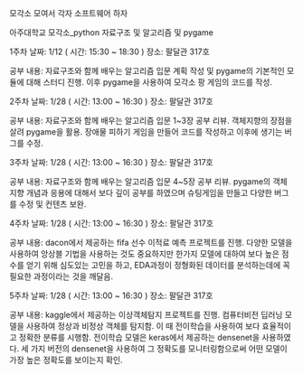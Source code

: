 모각소
모여서 각자 소프트웨어 하자

아주대학교 모각소_python 자료구조 및 알고리즘 및 pygame

1주차 날짜: 1/12 ( 시간: 15:30 ~ 18:30 ) 장소: 팔달관 317호

공부 내용: 자료구조와 함께 배우는 알고리즘 입문 계획 작성 및 pygame의 기본적인 모듈에 대해 스터디 진행. 이후 pygame을 사용하여 모각소 팡 게임의 코드를 작성.

2주차 날짜: 1/28 ( 시간: 13:00 ~ 16:30 ) 장소: 팔달관 317호

공부 내용: 자료구조와 함께 배우는 알고리즘 입문 1~3장 공부 리뷰. 객체지향의 장점을 살려 pygame을 활용. 장애물 피하기 게임을 만들어 코드를 작성하고 이후에 생기는 버그를 수정.

3주차 날짜: 1/28 ( 시간: 13:00 ~ 16:30 ) 장소: 팔달관 317호

공부 내용: 자료구조와 함께 배우는 알고리즘 입문 4~5장 공부 리뷰. pygame의 객체지향 개념과 응용에 대해서 보다 깊이 공부를 하였으며 슈팅게임을 만들고 다양한 버그를 수정 및 컨텐츠 보완.

4주차 날짜: 1/28 ( 시간: 13:00 ~ 16:30 ) 장소: 팔달관 317호

공부 내용: dacon에서 제공하는 fifa 선수 이적료 예측 프로젝트를 진행. 다양한 모델을 사용하여 앙상블 기법을 사용하는 것도 중요하지만 한가지 모델에 대하여 보다 높은 점수를 얻기 위해 심도있는 고민을 하고, EDA과정이 정형화된 데이터를 분석하는데에 꼭 필요한 과정이라는 것을 깨달음.

5주차 날짜: 1/28 ( 시간: 13:00 ~ 16:30 ) 장소: 팔달관 317호

공부 내용: kaggle에서 제공하는 이상객체탐지 프로젝트를 진행. 컴퓨터비전 딥러닝 모델을 사용하여 정상과 비정상 객체를 탐지함. 이 때 전이학습을 사용하여 보다 효율적이고 정확한 분류를 시행함. 전이학습 모델은 keras에서 제공하는 densenet을 사용하였다. 세 가지 버전의 densenet을 사용하여 그 정확도를 모니터링함으로써 어떤 모델이 가장 높은 정확도를 보이는지 확인.
